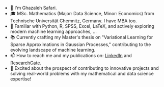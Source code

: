 - 👋 I'm Ghazaleh Safari. 
- 🎓 MSc. Mathematics (Major: Data Science, Minor: Economics) from Technische Universität Chemnitz, Germany. I have MBA too. 
- 🔧 Familiar with Python, R, SPSS, Excel, LaTeX, and actively exploring modern machine learning approaches, ...
- 📚 Currently crafting my Master's thesis on "Variational Learning for Sparse Approximations in Gaussian Processes," contributing to the evolving landscape of machine learning.
- 📫 How to reach me and my publications on: [LinkedIn](linkedin.com/in/ghazalehsafari) and [ResearchGate](https://www.researchgate.net/profile/Ghazaleh-Safari).
- 💖 Excited about the prospect of contributing to innovative projects and solving real-world problems with my mathematical and data science expertise!

<!---
SafariGhazaleh/SafariGhazaleh is a ✨ special ✨ repository because its `README.md` (this file) appears on your GitHub profile.
You can click the Preview link to take a look at your changes.
--->
